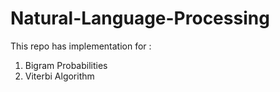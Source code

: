# Natural-Language-Processing
This repo has implementation for :
  1. Bigram Probabilities
  2. Viterbi Algorithm
